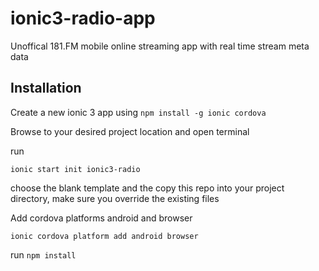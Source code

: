 # ionic3-radio-app
Unoffical 181.FM mobile online streaming app with real time stream meta data

## Installation
Create a new ionic 3 app using
``` npm install -g ionic cordova ```

Browse to your desired project location and open terminal

run

```ionic start init ionic3-radio```

choose the blank template and the copy this repo into your project directory, make sure you override the existing files

 
Add cordova platforms android and browser

```ionic cordova platform add android browser```

run
```npm install```
